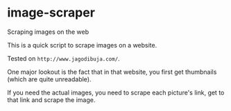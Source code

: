# image-scraper

Scraping images on the web

This is a quick script to scrape images on a website.

Tested on `http://www.jagodibuja.com/`.

One major lookout is the fact that in that website, you first get thumbnails (which are quite unreadable).

If you need the actual images, you need to scrape each picture's link, get to that link and scrape the image.
